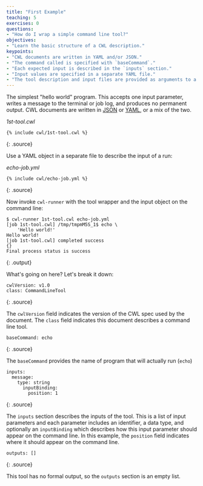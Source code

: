 ```yaml
---
title: "First Example"
teaching: 5
exercises: 0
questions:
- "How do I wrap a simple command line tool?"
objectives:
- "Learn the basic structure of a CWL description."
keypoints:
- "CWL documents are written in YAML and/or JSON."
- "The command called is specified with `baseCommand`."
- "Each expected input is described in the `inputs` section."
- "Input values are specified in a separate YAML file."
- "The tool description and input files are provided as arguments to a CWL runner."
---
```

The simplest "hello world" program.  This accepts one input parameter, writes a message to the terminal or job log, and produces no permanent output. CWL documents are written in [JSON][json] or [YAML][yaml], or a mix of the two.


*1st-tool.cwl*
~~~
{% include cwl/1st-tool.cwl %}
~~~
{: .source}

Use a YAML object in a separate file to describe the input of a run:

*echo-job.yml*
~~~
{% include cwl/echo-job.yml %}
~~~
{: .source}

Now invoke `cwl-runner` with the tool wrapper and the input object on the command line:

~~~
$ cwl-runner 1st-tool.cwl echo-job.yml
[job 1st-tool.cwl] /tmp/tmpmM5S_1$ echo \
    'Hello world!'
Hello world!
[job 1st-tool.cwl] completed success
{}
Final process status is success

~~~
{: .output}

What's going on here?  Let's break it down:

~~~
cwlVersion: v1.0
class: CommandLineTool
~~~
{: .source}

The `cwlVersion` field indicates the version of the CWL spec used by the document.  The `class` field indicates this document describes a command line tool.

~~~
baseCommand: echo
~~~
{: .source}

The `baseCommand` provides the name of program that will actually run (`echo`)

~~~
inputs:
  message:
    type: string
      inputBinding:
        position: 1
~~~
{: .source}

The `inputs` section describes the inputs of the tool.  This is a list of input parameters and each parameter includes an identifier, a data type, and optionally an `inputBinding` which describes how this input parameter should appear on the command line.  In this example, the `position` field indicates where it should appear on the command line.

~~~
outputs: []
~~~
{: .source}

This tool has no formal output, so the `outputs` section is an empty list.

[json]: http://json.org
[yaml]: http://yaml.org
